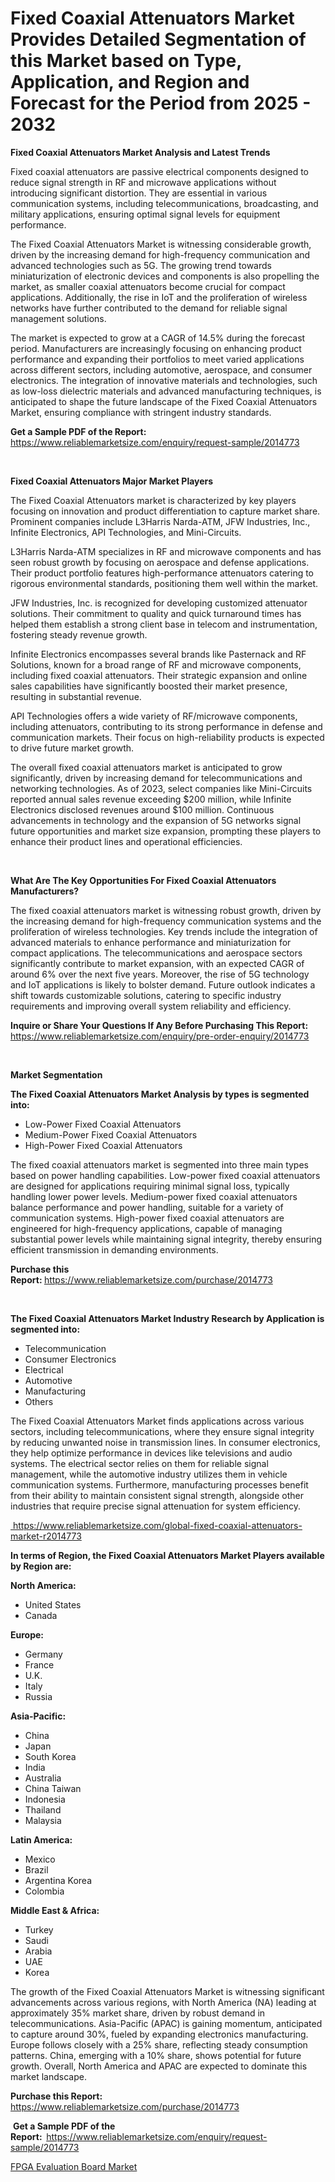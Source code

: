 <p><h1>Fixed Coaxial Attenuators Market Provides Detailed Segmentation of this Market based on Type, Application, and Region and Forecast for the Period from 2025 - 2032</h1></p><p><strong>Fixed Coaxial Attenuators Market Analysis and Latest Trends</strong></p>
<p><p>Fixed coaxial attenuators are passive electrical components designed to reduce signal strength in RF and microwave applications without introducing significant distortion. They are essential in various communication systems, including telecommunications, broadcasting, and military applications, ensuring optimal signal levels for equipment performance. </p><p>The Fixed Coaxial Attenuators Market is witnessing considerable growth, driven by the increasing demand for high-frequency communication and advanced technologies such as 5G. The growing trend towards miniaturization of electronic devices and components is also propelling the market, as smaller coaxial attenuators become crucial for compact applications. Additionally, the rise in IoT and the proliferation of wireless networks have further contributed to the demand for reliable signal management solutions. </p><p>The market is expected to grow at a CAGR of 14.5% during the forecast period. Manufacturers are increasingly focusing on enhancing product performance and expanding their portfolios to meet varied applications across different sectors, including automotive, aerospace, and consumer electronics. The integration of innovative materials and technologies, such as low-loss dielectric materials and advanced manufacturing techniques, is anticipated to shape the future landscape of the Fixed Coaxial Attenuators Market, ensuring compliance with stringent industry standards.</p></p>
<p><strong>Get a Sample PDF of the Report:&nbsp;</strong> <a href="https://www.reliablemarketsize.com/enquiry/request-sample/2014773?utm_campaign=1832&utm_medium=2&utm_source=Github&utm_content=ia&utm_term=17012025&utm_id=fixed-coaxial-attenuators">https://www.reliablemarketsize.com/enquiry/request-sample/2014773</a></p>
<p>&nbsp;</p>
<p><strong>Fixed Coaxial Attenuators Major Market Players</strong></p>
<p><p>The Fixed Coaxial Attenuators market is characterized by key players focusing on innovation and product differentiation to capture market share. Prominent companies include L3Harris Narda-ATM, JFW Industries, Inc., Infinite Electronics, API Technologies, and Mini-Circuits. </p><p>L3Harris Narda-ATM specializes in RF and microwave components and has seen robust growth by focusing on aerospace and defense applications. Their product portfolio features high-performance attenuators catering to rigorous environmental standards, positioning them well within the market.</p><p>JFW Industries, Inc. is recognized for developing customized attenuator solutions. Their commitment to quality and quick turnaround times has helped them establish a strong client base in telecom and instrumentation, fostering steady revenue growth.</p><p>Infinite Electronics encompasses several brands like Pasternack and RF Solutions, known for a broad range of RF and microwave components, including fixed coaxial attenuators. Their strategic expansion and online sales capabilities have significantly boosted their market presence, resulting in substantial revenue.</p><p>API Technologies offers a wide variety of RF/microwave components, including attenuators, contributing to its strong performance in defense and communication markets. Their focus on high-reliability products is expected to drive future market growth.</p><p>The overall fixed coaxial attenuators market is anticipated to grow significantly, driven by increasing demand for telecommunications and networking technologies. As of 2023, select companies like Mini-Circuits reported annual sales revenue exceeding $200 million, while Infinite Electronics disclosed revenues around $100 million. Continuous advancements in technology and the expansion of 5G networks signal future opportunities and market size expansion, prompting these players to enhance their product lines and operational efficiencies.</p></p>
<p>&nbsp;</p>
<p><strong>What Are The Key Opportunities For Fixed Coaxial Attenuators Manufacturers?</strong></p>
<p><p>The fixed coaxial attenuators market is witnessing robust growth, driven by the increasing demand for high-frequency communication systems and the proliferation of wireless technologies. Key trends include the integration of advanced materials to enhance performance and miniaturization for compact applications. The telecommunications and aerospace sectors significantly contribute to market expansion, with an expected CAGR of around 6% over the next five years. Moreover, the rise of 5G technology and IoT applications is likely to bolster demand. Future outlook indicates a shift towards customizable solutions, catering to specific industry requirements and improving overall system reliability and efficiency.</p></p>
<p><strong>Inquire or Share Your Questions If Any Before Purchasing This Report:</strong> <a href="https://www.reliablemarketsize.com/enquiry/pre-order-enquiry/2014773?utm_campaign=1832&utm_medium=2&utm_source=Github&utm_content=ia&utm_term=17012025&utm_id=fixed-coaxial-attenuators">https://www.reliablemarketsize.com/enquiry/pre-order-enquiry/2014773</a></p>
<p>&nbsp;</p>
<p><strong>Market Segmentation</strong></p>
<p><strong>The Fixed Coaxial Attenuators Market Analysis by types is segmented into:</strong></p>
<p><ul><li>Low-Power Fixed Coaxial Attenuators</li><li>Medium-Power Fixed Coaxial Attenuators</li><li>High-Power Fixed Coaxial Attenuators</li></ul></p>
<p><p>The fixed coaxial attenuators market is segmented into three main types based on power handling capabilities. Low-power fixed coaxial attenuators are designed for applications requiring minimal signal loss, typically handling lower power levels. Medium-power fixed coaxial attenuators balance performance and power handling, suitable for a variety of communication systems. High-power fixed coaxial attenuators are engineered for high-frequency applications, capable of managing substantial power levels while maintaining signal integrity, thereby ensuring efficient transmission in demanding environments.</p></p>
<p><strong>Purchase this Report:&nbsp;</strong><a href="https://www.reliablemarketsize.com/purchase/2014773?utm_campaign=1832&utm_medium=2&utm_source=Github&utm_content=ia&utm_term=17012025&utm_id=fixed-coaxial-attenuators">https://www.reliablemarketsize.com/purchase/2014773</a></p>
<p>&nbsp;</p>
<p><strong>The Fixed Coaxial Attenuators Market Industry Research by Application is segmented into:</strong></p>
<p><ul><li>Telecommunication</li><li>Consumer Electronics</li><li>Electrical</li><li>Automotive</li><li>Manufacturing</li><li>Others</li></ul></p>
<p><p>The Fixed Coaxial Attenuators Market finds applications across various sectors, including telecommunications, where they ensure signal integrity by reducing unwanted noise in transmission lines. In consumer electronics, they help optimize performance in devices like televisions and audio systems. The electrical sector relies on them for reliable signal management, while the automotive industry utilizes them in vehicle communication systems. Furthermore, manufacturing processes benefit from their ability to maintain consistent signal strength, alongside other industries that require precise signal attenuation for system efficiency.</p></p>
<p><a href="https://www.reliablemarketsize.com/global-fixed-coaxial-attenuators-market-r2014773?utm_campaign=1832&utm_medium=2&utm_source=Github&utm_content=ia&utm_term=17012025&utm_id=fixed-coaxial-attenuators">&nbsp;https://www.reliablemarketsize.com/global-fixed-coaxial-attenuators-market-r2014773</a></p>
<p><strong>In terms of Region, the Fixed Coaxial Attenuators Market Players available by Region are:</strong></p>
<p>
    <p> <strong> North America: </strong>
        <ul>
            <li>United States</li>
            <li>Canada</li>
        </ul>
        </p> 
    <p> <strong> Europe: </strong>
        <ul>
            <li>Germany</li>
            <li>France</li>
            <li>U.K.</li>
            <li>Italy</li>
            <li>Russia</li>
        </ul>
        </p> 
    <p> <strong> Asia-Pacific: </strong>
        <ul>
            <li>China</li>
            <li>Japan</li>
            <li>South Korea</li>
            <li>India</li>
            <li>Australia</li>
            <li>China Taiwan</li>
            <li>Indonesia</li>
            <li>Thailand</li>
            <li>Malaysia</li>
        </ul>
        </p> 
    <p> <strong> Latin America: </strong>
        <ul>
            <li>Mexico</li>
            <li>Brazil</li>
            <li>Argentina Korea</li>
            <li>Colombia</li>
        </ul>
        </p> 
    <p> <strong> Middle East & Africa: </strong>
        <ul>
            <li>Turkey</li>
            <li>Saudi</li>
            <li>Arabia</li>
            <li>UAE</li>
            <li>Korea</li>
        </ul>
    </p>
    </p>
<p><p>The growth of the Fixed Coaxial Attenuators Market is witnessing significant advancements across various regions, with North America (NA) leading at approximately 35% market share, driven by robust demand in telecommunications. Asia-Pacific (APAC) is gaining momentum, anticipated to capture around 30%, fueled by expanding electronics manufacturing. Europe follows closely with a 25% share, reflecting steady consumption patterns. China, emerging with a 10% share, shows potential for future growth. Overall, North America and APAC are expected to dominate this market landscape.</p></p>
<p><strong>Purchase this Report: </strong><a href="https://www.reliablemarketsize.com/purchase/2014773?utm_campaign=1832&utm_medium=2&utm_source=Github&utm_content=ia&utm_term=17012025&utm_id=fixed-coaxial-attenuators">https://www.reliablemarketsize.com/purchase/2014773</a></p>
<p>&nbsp;<strong>Get a Sample PDF of the Report:&nbsp;&nbsp;</strong><a href="https://www.reliablemarketsize.com/enquiry/request-sample/2014773?utm_campaign=1832&utm_medium=2&utm_source=Github&utm_content=ia&utm_term=17012025&utm_id=fixed-coaxial-attenuators">https://www.reliablemarketsize.com/enquiry/request-sample/2014773</a></p>
<p><strong></strong></p>
<p><p><a href="https://github.com/AKSHATREPORTPRIME/Market-Research-Report-List-6/blob/main/fpga-evaluation-board-market.md?utm_campaign=1832&utm_medium=2&utm_source=Github&utm_content=ia&utm_term=17012025&utm_id=fixed-coaxial-attenuators">FPGA Evaluation Board Market</a></p></p>